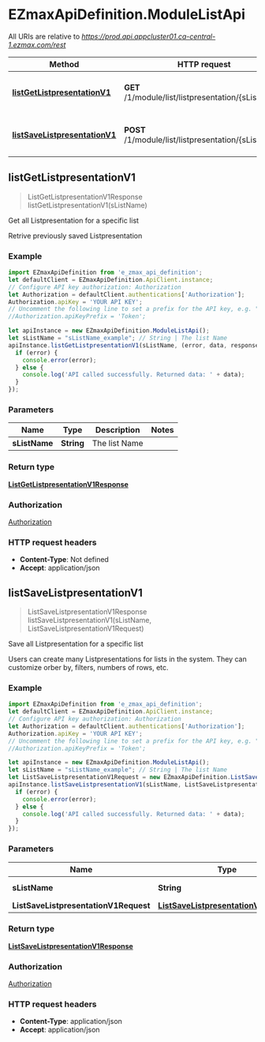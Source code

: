 # EZmaxApiDefinition.ModuleListApi

All URIs are relative to *https://prod.api.appcluster01.ca-central-1.ezmax.com/rest*

Method | HTTP request | Description
------------- | ------------- | -------------
[**listGetListpresentationV1**](ModuleListApi.md#listGetListpresentationV1) | **GET** /1/module/list/listpresentation/{sListName} | Get all Listpresentation for a specific list
[**listSaveListpresentationV1**](ModuleListApi.md#listSaveListpresentationV1) | **POST** /1/module/list/listpresentation/{sListName} | Save all Listpresentation for a specific list



## listGetListpresentationV1

> ListGetListpresentationV1Response listGetListpresentationV1(sListName)

Get all Listpresentation for a specific list

Retrive previously saved Listpresentation

### Example

```javascript
import EZmaxApiDefinition from 'e_zmax_api_definition';
let defaultClient = EZmaxApiDefinition.ApiClient.instance;
// Configure API key authorization: Authorization
let Authorization = defaultClient.authentications['Authorization'];
Authorization.apiKey = 'YOUR API KEY';
// Uncomment the following line to set a prefix for the API key, e.g. "Token" (defaults to null)
//Authorization.apiKeyPrefix = 'Token';

let apiInstance = new EZmaxApiDefinition.ModuleListApi();
let sListName = "sListName_example"; // String | The list Name
apiInstance.listGetListpresentationV1(sListName, (error, data, response) => {
  if (error) {
    console.error(error);
  } else {
    console.log('API called successfully. Returned data: ' + data);
  }
});
```

### Parameters


Name | Type | Description  | Notes
------------- | ------------- | ------------- | -------------
 **sListName** | **String**| The list Name | 

### Return type

[**ListGetListpresentationV1Response**](ListGetListpresentationV1Response.md)

### Authorization

[Authorization](../README.md#Authorization)

### HTTP request headers

- **Content-Type**: Not defined
- **Accept**: application/json


## listSaveListpresentationV1

> ListSaveListpresentationV1Response listSaveListpresentationV1(sListName, ListSaveListpresentationV1Request)

Save all Listpresentation for a specific list

Users can create many Listpresentations for lists in the system. They can customize orber by, filters, numbers of rows, etc.

### Example

```javascript
import EZmaxApiDefinition from 'e_zmax_api_definition';
let defaultClient = EZmaxApiDefinition.ApiClient.instance;
// Configure API key authorization: Authorization
let Authorization = defaultClient.authentications['Authorization'];
Authorization.apiKey = 'YOUR API KEY';
// Uncomment the following line to set a prefix for the API key, e.g. "Token" (defaults to null)
//Authorization.apiKeyPrefix = 'Token';

let apiInstance = new EZmaxApiDefinition.ModuleListApi();
let sListName = "sListName_example"; // String | The list Name
let ListSaveListpresentationV1Request = new EZmaxApiDefinition.ListSaveListpresentationV1Request(); // ListSaveListpresentationV1Request | 
apiInstance.listSaveListpresentationV1(sListName, ListSaveListpresentationV1Request, (error, data, response) => {
  if (error) {
    console.error(error);
  } else {
    console.log('API called successfully. Returned data: ' + data);
  }
});
```

### Parameters


Name | Type | Description  | Notes
------------- | ------------- | ------------- | -------------
 **sListName** | **String**| The list Name | 
 **ListSaveListpresentationV1Request** | [**ListSaveListpresentationV1Request**](ListSaveListpresentationV1Request.md)|  | 

### Return type

[**ListSaveListpresentationV1Response**](ListSaveListpresentationV1Response.md)

### Authorization

[Authorization](../README.md#Authorization)

### HTTP request headers

- **Content-Type**: application/json
- **Accept**: application/json

